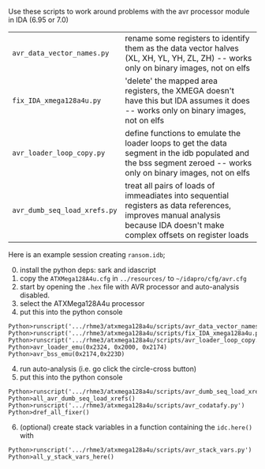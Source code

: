 Use these scripts to work around problems with the avr processor module in IDA (6.95 or 7.0)

| | |
|---------|--------------------------------------------|
| `avr_data_vector_names.py` | rename some registers to identify them as the data vector halves (XL, XH, YL, YH, ZL, ZH) -- works only on binary images, not on elfs |
| `fix_IDA_xmega128a4u.py` | 'delete' the mapped area registers, the XMEGA doesn't have this but IDA assumes it does -- works only on binary images, not on elfs |
| `avr_loader_loop_copy.py` | define functions to emulate the loader loops to get the data segment in the idb populated and the bss segment zeroed -- works only on binary images, not on elfs |
| `avr_dumb_seq_load_xrefs.py` | treat all pairs of loads of immeadiates into sequential registers as data references, improves manual analysis because IDA doesn't make complex offsets on register loads || `avr2idacfg.py` | convert ATFD (basically XML) processor definitions from Atmel into IDA Pro in an `avr.cfg` |

Here is an example session creating `ransom.idb`;

0. install the python deps: sark and idascript
0. copy the `ATXMega128A4u.cfg` in `../resources/` to `~/idapro/cfg/avr.cfg`
1. start by opening the `.hex` file with AVR processor and auto-analysis disabled.
2. select the ATXMega128A4u processor
3. put this into the python console

```
Python>runscript('.../rhme3/atxmega128a4u/scripts/avr_data_vector_names.py')
Python>runscript('.../rhme3/atxmega128a4u/scripts/fix_IDA_xmega128a4u.py')
Python>runscript('.../rhme3/atxmega128a4u/scripts/avr_loader_loop_copy.py')
Python>avr_loader_emu(0x2324, 0x2000, 0x2174)
Python>avr_bss_emu(0x2174,0x223D)
```

4. run auto-analysis (i.e. go click the circle-cross button)
5. put this into the python console

```
Python>runscript('.../rhme3/atxmega128a4u/scripts/avr_dumb_seq_load_xrefs.py')
Python>all_avr_dumb_seq_load_xrefs()
Python>runscript('.../rhme3/atxmega128a4u/scripts/avr_codatafy.py')
Python>dref_all_fixer()
```

6. (optional) create stack variables in a function containing the `idc.here()` with
```
Python>runscript('.../rhme3/atxmega128a4u/scripts/avr_stack_vars.py')
Python>all_y_stack_vars_here()
```

